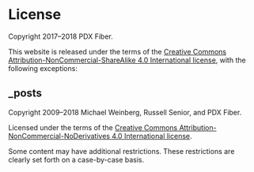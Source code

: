 # License

Copyright 2017–2018 PDX Fiber.

This website is released under the terms of the [Creative Commons Attribution-NonCommercial-ShareAlike 4.0 International license](https://creativecommons.org/licenses/by-nc-sa/4.0/), with the following exceptions:

## _posts

Copyright 2009–2018 Michael Weinberg, Russell Senior, and PDX Fiber.

Licensed under the terms of the [Creative Commons Attribution-NonCommercial-NoDerivatives 4.0 International license](https://creativecommons.org/licenses/by-nc-sa/4.0/).

Some content may have additional restrictions. These restrictions are clearly set forth on a case-by-case basis.

